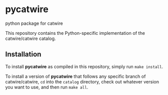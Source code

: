 # pycatwire
python package for catwire

This repository contains the Python-specific implementation of the catwire/catwire catalog.

## Installation

To install **pycatwire** as compiled in this repository, simply run `make install`.

To install a version of **pycatwire** that follows any specific branch of catwire/catwire, `cd` into the `catalog` directory, check out whatever version you want to use, and then run `make all`.